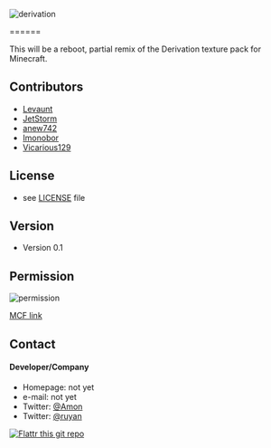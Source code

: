 ![derivation](http://i.imgur.com/EmB4Jia.png "Derivation")

======


This will be a reboot, partial remix of the Derivation texture pack for Minecraft.



## Contributors

* [Levaunt](http://www.minecraftforum.net/members/Levaunt)
* [JetStorm](http://www.minecraftforum.net/members/JetStorm)
* [anew742](http://www.minecraftforum.net/members/anew742)
* [Imonobor](http://www.minecraftforum.net/members/Imonobor)
* [Vicarious129](http://www.minecraftforum.net/members/Vicarious129)



## License 
* see [LICENSE](https://github.com/username/sw-name/blob/master/LICENSE.md) file

## Version 
* Version 0.1


## Permission
![permission](http://i.imgur.com/VDWhvuk.png)

[MCF link](http://www.minecraftforum.net/forums/mapping-and-modding/resource-packs/1229198-32x-1-6-4-derivation-rpg?page=129#c2592)



## Contact
#### Developer/Company
* Homepage: not yet
* e-mail: not yet
* Twitter: [@Amon ](https://twitter.com/EATMEBRAIN "Amon")
* Twitter: [@ruyan](https://twitter.com/MichelWeinand "ruyan")

[![Flattr this git repo](http://api.flattr.com/button/flattr-badge-large.png)](https://flattr.com/submit/auto?user_id=username&url=https://github.com/username/sw-name&title=sw-name&language=&tags=github&category=software) 